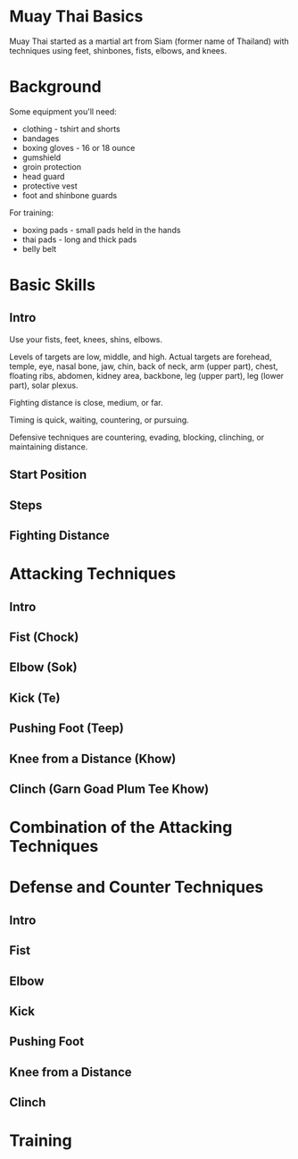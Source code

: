 # Muay Thai Basics

Muay Thai started as a martial art from Siam (former name of Thailand) with techniques using
feet, shinbones, fists, elbows, and knees.

# Background

Some equipment you'll need:

* clothing - tshirt and shorts
* bandages
* boxing gloves - 16 or 18 ounce
* gumshield
* groin protection
* head guard
* protective vest
* foot and shinbone guards

For training:

* boxing pads - small pads held in the hands
* thai pads - long and thick pads
* belly belt

# Basic Skills

## Intro

Use your fists, feet, knees, shins, elbows.

Levels of targets are low, middle, and high. Actual targets are forehead, temple, eye, nasal bone,
jaw, chin, back of neck, arm (upper part), chest, floating ribs, abdomen, kidney area, backbone,
leg (upper part), leg (lower part), solar plexus.

Fighting distance is close, medium, or far.

Timing is quick, waiting, countering, or pursuing.

Defensive techniques are countering, evading, blocking, clinching, or maintaining distance.

## Start Position

## Steps

## Fighting Distance

# Attacking Techniques

## Intro

## Fist (Chock)

## Elbow (Sok)

## Kick (Te)

## Pushing Foot (Teep)

## Knee from a Distance (Khow)

## Clinch (Garn Goad Plum Tee Khow)

# Combination of the Attacking Techniques

# Defense and Counter Techniques

## Intro

## Fist

## Elbow

## Kick

## Pushing Foot

## Knee from a Distance

## Clinch

# Training
